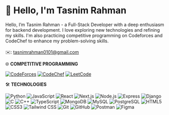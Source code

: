 # 💫 Hello, I'm Tasnim Rahman
Hello, I’m Tasnim Rahman - a Full-Stack Developer with a deep enthusiasm for backend development.
I love exploring new technologies and refining my skills. I'm also practicing competitive
programming on Codeforces and CodeChef to enhance my problem-solving skills.
</br></br>
✉️: tasnimrahman0101@gmail.com

🌐 **COMPETITIVE PROGRAMMING**
<p align="left">
  <a href="https://codeforces.com/profile/tasnimm_m" target="_blank">
  <img src="https://img.shields.io/badge/Codeforces-1F8ACB?style=flat-square&logo=codeforces&logoColor=white" alt="CodeForces"/></a>
  <a href="https://www.codechef.com/users/tasnim_rahman" target="_blank">
  <img src="https://img.shields.io/badge/CodeChef-FF6600?style=flat-square&logo=codechef&logoColor=white" alt="CodeChef"/></a>
  <a href="https://www.leetcode.com/tasnimm_rahman" target="_blank">
  <img src="https://img.shields.io/badge/LeetCode-F79F1F?style=flat-square&logo=leetcode&logoColor=white" alt="LeetCode"/></a>
</p>

🛠️ **TECHNOLOGIES**
<p align="left">
  <img src="https://img.shields.io/badge/Python-3776AB?style=flat-square&logo=python&logoColor=white" alt="Python"/>
  <img src="https://img.shields.io/badge/JavaScript-F7DF1E?style=flat-square&logo=javascript&logoColor=black" alt="JavaScript"/>
  <img src="https://img.shields.io/badge/React-61DAFB?style=flat-square&logo=react&logoColor=black" alt="React"/>
  <img src="https://img.shields.io/badge/Next.js-000000?style=flat-square&logo=next.js&logoColor=white" alt="Next.js"/>
  <img src="https://img.shields.io/badge/Node.js-339933?style=flat-square&logo=node.js&logoColor=white" alt="Node.js"/>
  <img src="https://img.shields.io/badge/Express-000000?style=flat-square&logo=express&logoColor=white" alt="Express"/>
  <img src="https://img.shields.io/badge/Django-092E20?style=flat-square&logo=django&logoColor=white" alt="Django"/>
  <img src="https://img.shields.io/badge/C-00599C?style=flat-square&logo=c&logoColor=white" alt="C"/>
  <img src="https://img.shields.io/badge/C++-00599C?style=flat-square&logo=c%2B%2B&logoColor=white" alt="C++"/>
  <img src="https://img.shields.io/badge/TypeScript-3178C6?style=flat-square&logo=typescript&logoColor=white" alt="TypeScript"/>
  <img src="https://img.shields.io/badge/MongoDB-47A248?style=flat-square&logo=mongodb&logoColor=white" alt="MongoDB"/>
  <img src="https://img.shields.io/badge/MySQL-4479A1?style=flat-square&logo=mysql&logoColor=white" alt="MySQL"/>
  <img src="https://img.shields.io/badge/PostgreSQL-336791?style=flat-square&logo=postgresql&logoColor=white" alt="PostgreSQL"/>
  <img src="https://img.shields.io/badge/HTML5-E34F26?style=flat-square&logo=html5&logoColor=white" alt="HTML5"/>
  <img src="https://img.shields.io/badge/CSS3-1572B6?style=flat-square&logo=css3&logoColor=white" alt="CSS3"/>
  <img src="https://img.shields.io/badge/Tailwind-06B6D4?style=flat-square&logo=tailwindcss&logoColor=white" alt="Tailwind CSS"/>
  <img src="https://img.shields.io/badge/Git-F05032?style=flat-square&logo=git&logoColor=white" alt="Git"/>
  <img src="https://img.shields.io/badge/GitHub-181717?style=flat-square&logo=github&logoColor=white" alt="GitHub"/>
  <img src="https://img.shields.io/badge/Postman-FF6C37?style=flat-square&logo=postman&logoColor=white" alt="Postman"/>
  <img src="https://img.shields.io/badge/Figma-F24E1E?style=flat-square&logo=figma&logoColor=white" alt="Figma"/>
</p>
